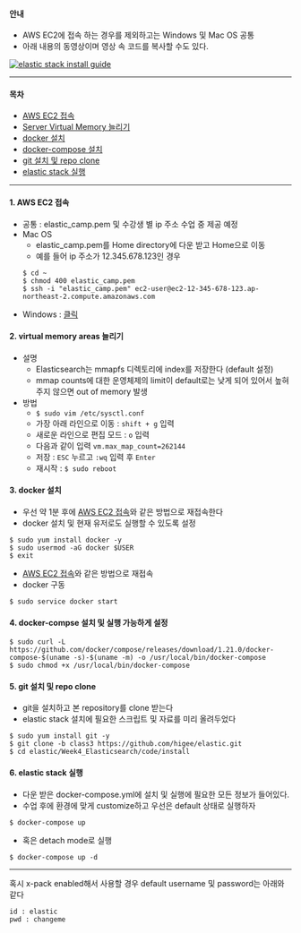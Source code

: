 #### 안내

* AWS EC2에 접속 하는 경우를 제외하고는 Windows 및 Mac OS 공통
* 아래 내용의 동영상이며 영상 속 코드를 복사할 수도 있다. 

[![elastic stack install guide](https://asciinema.org/a/176392.png)](https://asciinema.org/a/176392)

----

#### 목차

* [AWS EC2 접속](#ec2)
* [Server Virtual Memory 늘리기](#virtual)
* [docker 설치](#docker)
* [docker-compose 설치](#docker-compose)
* [git 설치 및 repo clone](#git)
* [elastic stack 실행](#elastic)

----

<a name='ec2'></a>
#### 1. AWS EC2 접속
* 공통 : elastic_camp.pem 및 수강생 별 ip 주소 수업 중 제공 예정
* Mac OS
    * elastic_camp.pem를 Home directory에 다운 받고 Home으로 이동
    * 예를 들어 ip 주소가 12.345.678.123인 경우
    ```
    $ cd ~
    $ chmod 400 elastic_camp.pem
    $ ssh -i "elastic_camp.pem" ec2-user@ec2-12-345-678-123.ap-northeast-2.compute.amazonaws.com
    ```
* Windows : [클릭](https://github.com/higee/elastic/wiki/AWS-EC2-Instance-%EC%83%9D%EC%84%B1-%EB%B0%8F-%EC%A0%91%EC%86%8D#connect-windows)

<a name='virtual'></a>
#### 2. virtual memory areas 늘리기
* 설명
    * Elasticsearch는 mmapfs 디렉토리에 index를 저장한다 (default 설정)
    * mmap counts에 대한 운영체제의 limit이 default로는 낮게 되어 있어서 높혀주지 않으면 out of memory 발생    
* 방법
    * `$ sudo vim /etc/sysctl.conf`
    * 가장 아래 라인으로 이동 : `shift + g` 입력
    * 새로운 라인으로 편집 모드 : `o` 입력
    * 다음과 같이 입력 `vm.max_map_count=262144`
    * 저장 : `ESC` 누르고 `:wq` 입력 후 `Enter`
    * 재시작 : `$ sudo reboot`

<a name='docker'></a>
#### 3. docker 설치
* 우선 약 1분 후에 [AWS EC2 접속](#ec2)와 같은 방법으로 재접속한다
* docker 설치 및 현재 유저로도 실행할 수 있도록 설정
```
$ sudo yum install docker -y
$ sudo usermod -aG docker $USER
$ exit
```
* [AWS EC2 접속](#ec2)와 같은 방법으로 재접속
* docker 구동

```$ sudo service docker start```

<a name='docker-compose'></a>
#### 4. docker-compse 설치 및 실행 가능하게 설정
```
$ sudo curl -L https://github.com/docker/compose/releases/download/1.21.0/docker-compose-$(uname -s)-$(uname -m) -o /usr/local/bin/docker-compose
$ sudo chmod +x /usr/local/bin/docker-compose
```

<a name='git'></a>
#### 5. git 설치 및 repo clone
* git을 설치하고 본 repository를 clone 받는다
* elastic stack 설치에 필요한 스크립트 및 자료를 미리 올려두었다

```
$ sudo yum install git -y
$ git clone -b class3 https://github.com/higee/elastic.git
$ cd elastic/Week4_Elasticsearch/code/install
```

<a name='elastic'></a>
#### 6. elastic stack 실행
* 다운 받은 docker-compose.yml에 설치 및 실행에 필요한 모든 정보가 들어있다.
* 수업 후에 환경에 맞게 customize하고 우선은 default 상태로 실행하자

```
$ docker-compose up 
```

* 혹은 detach mode로 실행
```
$ docker-compose up -d
```

---

혹시 x-pack enabled해서 사용할 경우 default username 및 password는 아래와 같다
```
id : elastic
pwd : changeme
```
